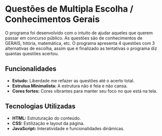 # Questões de Multipla Escolha / Conhecimentos Gerais

O programa foi desenvolvido com o intuito de ajudar aqueles que querem passar em concurso público. As questões são de conhecimentos de GERAIS, hitória, matemática, etc. O programa apresenta 4 questões com 3 alternativas de escolha, assim que é finalizado as tentativas o programa diz quantas questões acertou.

## Funcionalidades
- **Estudo:** Liberdade me refazer as questões até o acerto total.
- **Estrutua Minimalista:** A estrutura não é feia e não cansa.
- **Cores fortes:** Cores vibrantes para manter seu foco no que está na tela.

## Tecnologias Utilizadas
- **HTML:** Estruturação do conteúdo.
- **CSS:** Estilização e layout da página.
- **JavaScript:** Interatividade e funcionalidades dinâmicas.


